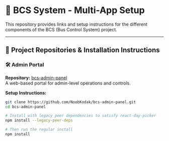 # 🚌 BCS System - Multi-App Setup

This repository provides links and setup instructions for the different components of the BCS (Bus Control System) project.

---

## 🔗 Project Repositories & Installation Instructions

### 🛠️ Admin Portal
**Repository:** [bcs-admin-panel](https://github.com/NoobKodak/bcs-admin-panel.git)  
A web-based portal for admin-level operations and controls.

**Setup Instructions:**
```bash
git clone https://github.com/NoobKodak/bcs-admin-panel.git
cd bcs-admin-panel

# Install with legacy peer dependencies to satisfy react-day-picker
npm install --legacy-peer-deps

# Then run the regular install
npm install

